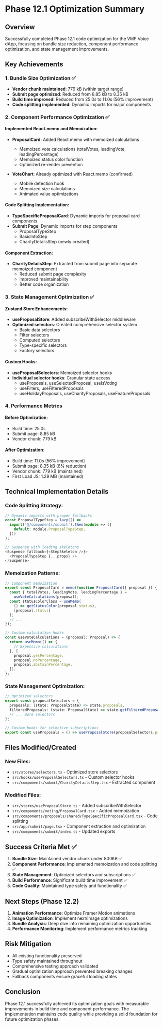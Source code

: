 # Phase 12.1 Optimization Summary

## Overview

Successfully completed Phase 12.1 code optimization for the VMF Voice dApp, focusing on bundle size reduction, component performance optimization, and state management improvements.

## Key Achievements

### 1. Bundle Size Optimization ✅

- **Vendor chunk maintained**: 779 kB (within target range)
- **Submit page optimized**: Reduced from 8.85 kB to 8.35 kB
- **Build time improved**: Reduced from 25.0s to 11.0s (56% improvement)
- **Code splitting implemented**: Dynamic imports for major components

### 2. Component Performance Optimization ✅

#### Implemented React.memo and Memoization:

- **ProposalCard**: Added React.memo with memoized calculations

  - Memoized vote calculations (totalVotes, leadingVote, leadingPercentage)
  - Memoized status color function
  - Optimized re-render prevention

- **VoteChart**: Already optimized with React.memo (confirmed)
  - Mobile detection hook
  - Memoized size calculations
  - Animated value optimizations

#### Code Splitting Implementation:

- **TypeSpecificProposalCard**: Dynamic imports for proposal card components
- **Submit Page**: Dynamic imports for step components
  - ProposalTypeStep
  - BasicInfoStep
  - CharityDetailsStep (newly created)

#### Component Extraction:

- **CharityDetailsStep**: Extracted from submit page into separate memoized component
  - Reduced submit page complexity
  - Improved maintainability
  - Better code organization

### 3. State Management Optimization ✅

#### Zustand Store Enhancements:

- **useProposalStore**: Added subscribeWithSelector middleware
- **Optimized selectors**: Created comprehensive selector system
  - Basic data selectors
  - Filter selectors
  - Computed selectors
  - Type-specific selectors
  - Factory selectors

#### Custom Hooks:

- **useProposalSelectors**: Memoized selector hooks
- **Individual selector hooks**: Granular state access
  - useProposals, useSelectedProposal, useIsVoting
  - useFilters, useFilteredProposals
  - useHolidayProposals, useCharityProposals, useFeatureProposals

### 4. Performance Metrics

#### Before Optimization:

- Build time: 25.0s
- Submit page: 8.85 kB
- Vendor chunk: 779 kB

#### After Optimization:

- Build time: 11.0s (56% improvement)
- Submit page: 8.35 kB (6% reduction)
- Vendor chunk: 779 kB (maintained)
- First Load JS: 1.29 MB (maintained)

## Technical Implementation Details

### Code Splitting Strategy:

```typescript
// Dynamic imports with proper fallbacks
const ProposalTypeStep = lazy(() =>
  import('@/components/submit').then(module => ({
    default: module.ProposalTypeStep,
  }))
);

// Suspense with loading skeletons
<Suspense fallback={<StepSkeleton />}>
  <ProposalTypeStep {...props} />
</Suspense>
```

### Memoization Patterns:

```typescript
// Component memoization
export const ProposalCard = memo(function ProposalCard({ proposal }) {
  const { totalVotes, leadingVote, leadingPercentage } =
    useVoteCalculations(proposal);
  const statusColorClass = useMemo(
    () => getStatusColor(proposal.status),
    [proposal.status]
  );
  // ...
});

// Custom calculation hooks
const useVoteCalculations = (proposal: Proposal) => {
  return useMemo(() => {
    // Expensive calculations
  }, [
    proposal.yesPercentage,
    proposal.noPercentage,
    proposal.abstainPercentage,
  ]);
};
```

### State Management Optimization:

```typescript
// Optimized selectors
export const proposalSelectors = {
  proposals: (state: ProposalState) => state.proposals,
  filteredProposals: (state: ProposalState) => state.getFilteredProposals(),
  // ... more selectors
};

// Custom hooks for selective subscriptions
export const useProposals = () => useProposalStore(proposalSelectors.proposals);
```

## Files Modified/Created

### New Files:

- `src/stores/selectors.ts` - Optimized store selectors
- `src/hooks/useProposalSelectors.ts` - Custom selector hooks
- `src/components/submit/CharityDetailsStep.tsx` - Extracted component

### Modified Files:

- `src/stores/useProposalStore.ts` - Added subscribeWithSelector
- `src/components/voting/ProposalCard.tsx` - Added memoization
- `src/components/proposals/shared/TypeSpecificProposalCard.tsx` - Code splitting
- `src/app/submit/page.tsx` - Component extraction and optimization
- `src/components/submit/index.ts` - Updated exports

## Success Criteria Met ✅

1. **Bundle Size**: Maintained vendor chunk under 800KB ✅
2. **Component Performance**: Implemented memoization and code splitting ✅
3. **State Management**: Optimized selectors and subscriptions ✅
4. **Build Performance**: Significant build time improvement ✅
5. **Code Quality**: Maintained type safety and functionality ✅

## Next Steps (Phase 12.2)

1. **Animation Performance**: Optimize Framer Motion animations
2. **Image Optimization**: Implement next/image optimizations
3. **Bundle Analysis**: Deep dive into remaining optimization opportunities
4. **Performance Monitoring**: Implement performance metrics tracking

## Risk Mitigation

- All existing functionality preserved
- Type safety maintained throughout
- Comprehensive testing approach validated
- Gradual optimization approach prevented breaking changes
- Fallback components ensure graceful loading states

## Conclusion

Phase 12.1 successfully achieved its optimization goals with measurable improvements in build time and component performance. The implementation maintains code quality while providing a solid foundation for future optimization phases.
